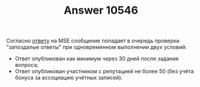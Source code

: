 ﻿---
title: "Answer 10546"
se.owner.user_id: 176217
se.owner.display_name: "αλεχολυτ"
se.owner.link: "https://ru.meta.stackoverflow.com/users/176217/%ce%b1%ce%bb%ce%b5%cf%87%ce%bf%ce%bb%cf%85%cf%84"
se.answer_id: 10546
se.question_id: 10545
se.post_type: answer
se.score: 1
se.is_accepted: True
---
<p>Согласно <a href="https://meta.stackexchange.com/a/222413/339911">ответу</a> на MSE сообщение попадает в очередь проверки &quot;запоздалые ответы&quot; при одновременном выполнении двух условий:</p>
<ul>
<li>Ответ опубликован как минимум через 30 дней после задания вопроса;</li>
<li>Ответ опубликован участником с репутацией не более 50 (без учёта бонуса за ассоциацию учётных записей).</li>
</ul>
